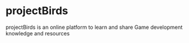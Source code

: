 # projectBirds
projectBirds is an online platform to learn and share Game development knowledge and resources
